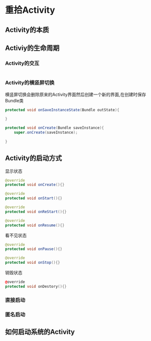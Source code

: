 # 重拾Activity

## Activity的本质



## Activiy的生命周期

### Activity的交互

```java

```



### Activity的横竖屏切换

横竖屏切换会删除原来的Activity界面然后创建一个新的界面,在创建时保存Bundle类

```java
protected void onSaveInstanceState(Bundle outState){
    
}

protected void onCreate(Bundle saveInstance){
    super.onCreate(saveInstance);
    
}
```



## Activity的启动方式

显示状态

```java
@override
protected void onCreate(){}

@override
protected void onStart(){}

@override
protected void onReStart(){}

@override
protected void onResume(){}
```

看不见状态

```java
@override
protected void onPause(){}

@override
protected void onStop(){}
```

销毁状态

```cpp
@override
protected void onDestory(){}
```



### 直接启动

### 匿名启动



## 如何启动系统的Activity



